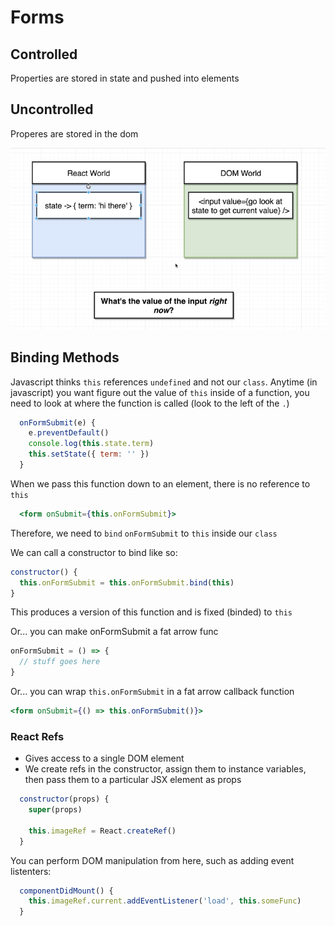 # Forms

## Controlled

Properties are stored in state and pushed into elements

## Uncontrolled

Properes are stored in the dom

![Controlled vs Uncontrolled](controlled-vs-uncontrolled.png)

## Binding Methods

Javascript thinks `this` references `undefined` and not our `class`. Anytime (in javascript) you want figure out the value of `this` inside of a function, you need to look at where the function is called (look to the left of the `.`)

```javascript
  onFormSubmit(e) {
    e.preventDefault()
    console.log(this.state.term)
    this.setState({ term: '' })
  }
```

When we pass this function down to an element, there is no reference to `this`

```jsx
  <form onSubmit={this.onFormSubmit}>
```

Therefore, we need to `bind` `onFormSubmit` to `this` inside our `class`

We can call a constructor to bind like so:

```javascript
constructor() {
  this.onFormSubmit = this.onFormSubmit.bind(this)
}
```

This produces a version of this function and is fixed (binded) to `this`

Or... you can make onFormSubmit a fat arrow func

```javascript
onFormSubmit = () => {
  // stuff goes here
}
```

Or... you can wrap `this.onFormSubmit` in a fat arrow callback function

```jsx
<form onSubmit={() => this.onFormSubmit()}>
```

### React Refs

- Gives access to a single DOM element
- We create refs in the constructor, assign them to instance variables, then pass them to a particular JSX element as props

```javascript
  constructor(props) {
    super(props)

    this.imageRef = React.createRef()
  }
```

You can perform DOM manipulation from here, such as adding event listenters:

```javascript
  componentDidMount() {
    this.imageRef.current.addEventListener('load', this.someFunc)
  }
```
